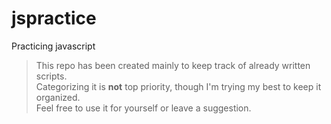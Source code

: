 # jspractice
Practicing javascript

> This repo has been created mainly to keep track of already written scripts.  
Categorizing it is **not** top priority, though I'm trying my best to keep it organized.  
Feel free to use it for yourself or leave a suggestion.
